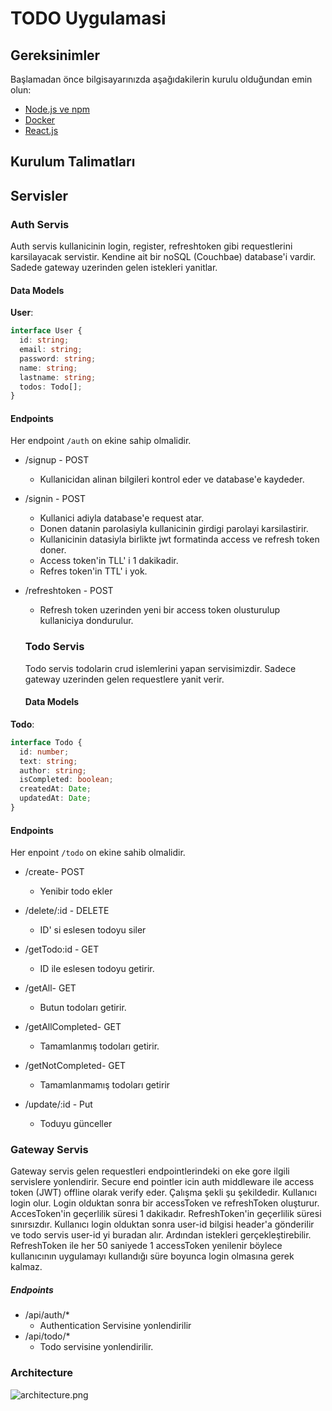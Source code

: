 # TODO Uygulamasi

## Gereksinimler

Başlamadan önce bilgisayarınızda aşağıdakilerin kurulu olduğundan emin olun:

- [Node.js ve npm](https://nodejs.org/)
- [Docker](https://www.docker.com/)
- [React.js](https://react.dev/)
## Kurulum Talimatları


## Servisler

### Auth Servis

Auth servis kullanicinin login, register, refreshtoken gibi requestlerini karsilayacak servistir. Kendine ait bir noSQL (Couchbae) database'i vardir. Sadede gateway uzerinden gelen istekleri yanitlar.

#### Data Models

**User**:

```ts
interface User {
  id: string;
  email: string;
  password: string;
  name: string;
  lastname: string;
  todos: Todo[];
}
```

#### Endpoints

Her endpoint `/auth` on ekine sahip olmalidir.

- /signup - POST
  - Kullanicidan alinan bilgileri kontrol eder ve database'e kaydeder.
- /signin - POST
  - Kullanici adiyla database'e request atar.
  - Donen datanin parolasiyla kullanicinin girdigi parolayi karsilastirir.
  - Kullanicinin datasiyla birlikte jwt formatinda access ve refresh token doner.
  - Access token'in TLL' i 1 dakikadir.
  - Refres token'in TTL' i yok.
- /refreshtoken - POST
  - Refresh token uzerinden yeni bir access token olusturulup kullaniciya dondurulur.

  ### Todo Servis

  Todo servis todolarin crud islemlerini yapan servisimizdir. Sadece gateway uzerinden gelen requestlere yanit verir.

  #### Data Models

**Todo**:

```ts
interface Todo {
  id: number;
  text: string;
  author: string;
  isCompleted: boolean;
  createdAt: Date;
  updatedAt: Date;
}
```

#### Endpoints

Her enpoint `/todo` on ekine sahib olmalidir.

- /create- POST
  - Yenibir todo ekler

- /delete/:id - DELETE
  - ID' si eslesen todoyu siler
 
- /getTodo:id - GET
  - ID ile eslesen todoyu getirir.

- /getAll- GET
  - Butun todoları getirir.

- /getAllCompleted- GET
  - Tamamlanmış todoları getirir.

- /getNotCompleted- GET
  - Tamamlanmamış todoları getirir
    
- /update/:id - Put
  - Toduyu günceller

### Gateway Servis

Gateway servis gelen requestleri endpointlerindeki on eke gore ilgili servislere yonlendirir. Secure end pointler icin auth middleware ile access token (JWT) offline olarak verify eder.
Çalışma şekli şu şekildedir. Kullanıcı login olur. Login olduktan sonra bir accessToken ve refreshToken oluşturur. AccesToken'in geçerlilik süresi 1 dakikadır. RefreshToken'in geçerlilik 
süresi sınırsızdır. Kullanıcı login olduktan sonra user-id bilgisi header'a gönderilir ve todo servis user-id yi buradan alır. Ardından istekleri gerçekleştirebilir. RefreshToken ile
her 50 saniyede 1 accessToken yenilenir böylece kullanıcının uygulamayı kullandığı süre boyunca login olmasına gerek kalmaz.

##### Endpoints

- /api/auth/\*
  - Authentication Servisine yonlendirilir
- /api/todo/\*
  - Todo servisine yonlendirilir.

### Architecture

![architecture.png](https://uploads.inkdrop.app/attachments/user-28d8bf6ae780f83a9de255b95e12907f/file:4gdazvKbj/index-public)
